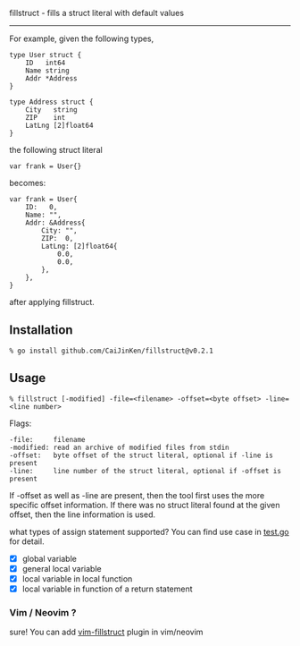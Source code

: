 
fillstruct - fills a struct literal with default values

---

For example, given the following types,
```
type User struct {
	ID   int64
	Name string
	Addr *Address
}

type Address struct {
	City   string
	ZIP    int
	LatLng [2]float64
}
```
the following struct literal
```
var frank = User{}
```
becomes:
```
var frank = User{
	ID:   0,
	Name: "",
	Addr: &Address{
		City: "",
		ZIP:  0,
		LatLng: [2]float64{
			0.0,
			0.0,
		},
	},
}
```
after applying fillstruct.

## Installation

```
% go install github.com/CaiJinKen/fillstruct@v0.2.1
```

## Usage

```
% fillstruct [-modified] -file=<filename> -offset=<byte offset> -line=<line number>
```

Flags:

	-file:     filename
	-modified: read an archive of modified files from stdin
	-offset:   byte offset of the struct literal, optional if -line is present
	-line:     line number of the struct literal, optional if -offset is present

If -offset as well as -line are present, then the tool first uses the
more specific offset information. If there was no struct literal found
at the given offset, then the line information is used.

what types of assign statement supported? You can find use case in [test.go](https://github.com/CaiJinKen/fillstruct/blob/master/test.go) for detail.
- [x] global variable
- [x] general local variable
- [x] local variable in local function
- [x] local variable in function of a return statement

### Vim / Neovim ?
sure! You can add [vim-fillstruct](https://github.com/CaiJinKen/vim-fillstruct) plugin in vim/neovim
